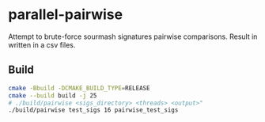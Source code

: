 # parallel-pairwise

Attempt to brute-force sourmash signatures pairwise comparisons. Result in written in a csv files.

## Build
```bash
cmake -Bbuild -DCMAKE_BUILD_TYPE=RELEASE
cmake --build build -j 25
# ./build/pairwise <sigs_directory> <threads> <output>"
./build/pairwise test_sigs 16 pairwise_test_sigs
```
